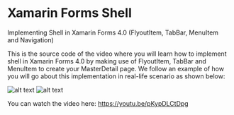 # Xamarin Forms Shell
Implementing Shell in Xamarin Forms 4.0 (FlyoutItem, TabBar, MenuItem and Navigation)

This is the source code of the video where you will learn how to implement shell in Xamarin Forms 4.0 by making use of FlyoutItem, TabBar and MenuItem to create your MasterDetail page. We follow an example of how you will go about this implementation in real-life scenario as shown below:

![alt text](https://devcrux.com/wp-content/uploads/Profile.png)
![alt text](https://devcrux.com/wp-content/uploads/Menu.png)


You can watch the video here: https://youtu.be/pKypDLCtDpg
